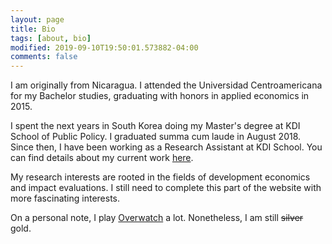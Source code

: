 ```yaml
---
layout: page
title: Bio
tags: [about, bio]
modified: 2019-09-10T19:50:01.573882-04:00
comments: false
---
```


I am originally from Nicaragua. I attended the Universidad Centroamericana for my Bachelor studies, graduating with honors in applied economics in 2015.

I spent the next years in South Korea doing my Master's degree at KDI School of Public Policy. I graduated summa cum laude in August 2018. Since then, I have been working as a Research Assistant at KDI School. You can find details about my current work [here](/research).

My research interests are rooted in the fields of development economics and impact evaluations. I still need to complete this part of the website with more fascinating interests.

On a personal note, I play [Overwatch](https://overwatchleague.com/) a lot. Nonetheless, I am still ~~silver~~ gold.

